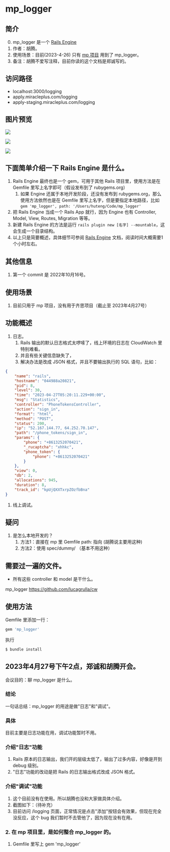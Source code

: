 # mp_logger

## 简介
0. mp_logger 是一个 [Rails Engine](https://guides.rubyonrails.org/engines.html)
1. 作者：胡腾。
3. 使用场景：目前(2023-4-26) 只有 [mp 项目](https://github.com/MiraclePlus/mp) 用到了 mp_logger。
4. 备注：胡腾不爱写注释，目前你读的这个文档是郑诚写的。

## 访问路径
* localhost:3000/logging
* apply.miracleplus.com/logging
* apply-staging.miracleplus.com/logging

## 图片预览
![](doc/img/1.png)

![](doc/img/2.png)

![](doc/img/3.png)

## 下面简单介绍一下 Rails Engine 是什么。
1. Rails Engine 最终也是一个 gem，可用于其他 Rails 项目里，使用方法是在 Gemfile 里写上名字即可（假设发布到了 rubygems.org）
   1. 如果 Engine 还属于本地开发阶段，还没有发布到 rubygems.org，那么使用方法依然也是在 Gemfile 里写上名字，但是要指定本地路径，比如 `gem 'mp_logger', path: '/Users/huteng/Code/mp_logger'`
2. 把 Rails Engine 当成一个 Rails App 就行，因为 Engine 也有 Controller, Model, View, Routes, Migration 等等。
3. 新建 Rails Engine 的方法是运行 `rails plugin new [名字] --mountable`，这会生成一个目录结构。
5. 以上只是简要概述，具体细节可参阅 [Rails Engine](https://guides.rubyonrails.org/engines.html) 文档，阅读时间大概需要1个小时左右。

## 其他信息
1. 第一个 commit 是 2022年10月16号。

## 使用场景
1. 目前只用于 mp 项目，没有用于齐思项目（截止至 2023年4月27号）

## 功能概述
1. 日志。
   1. Rails 输出的默认日志格式太啰嗦了，线上环境的日志在 CloudWatch 里特别难看。
   2. 并且有些关键信息缺失了，
   3. 解决办法是改成 JSON 格式，并且不要输出执行的 SQL 语句，比如：
```json
{
    "name": "rails",
    "hostname": "044988a20821",
    "pid": 8,
    "level": 30,
    "time": "2023-04-27T05:20:11.229+00:00",
    "msg": "Statistics",
    "controller": "PhoneTokensController",
    "action": "sign_in",
    "format": "html",
    "method": "POST",
    "status": 200,
    "ip": "52.167.144.77, 64.252.70.147",
    "path": "/phone_tokens/sign_in",
    "params": {
        "phone": "+8613252070421",
        "_rucaptcha": "xhhkc",
        "phone_token": {
            "phone": "+8613252070421"
        }
    },
    "view": 0,
    "db": 2,
    "allocations": 945,
    "duration": 8,
    "track_id": "kpUjQXXTxrpZOzfbBna"
}
```
1. 线上调试。

## 疑问
1. 是怎么本地开发的？
   1. 方法1：直接在 mp 里 Gemfile path: 指向 (胡腾说主要用这种)
   2. 方法2：使用 spec/dummy/ （基本不用这种）


## 需要过一遍的文件。
* 所有这些 controller 和 model 是干什么。


mp_logger 
https://github.com/lucagrulla/cw


## 使用方法
Gemfile 里添加一行：

```ruby
gem 'mp_logger'
```

执行
```bash
$ bundle install
```



## 2023年4月27号下午2点，郑诚和胡腾开会。
会议目的：聊 mp_logger 是什么。

### 结论
一句话总结：mp_logger 的用途是做"日志"和"调试"。

### 具体
目前主要是日志功能在用，调试功能暂时不用。

### 介绍"日志"功能
1. Rails 原本的日志输出，我们开的层级太低了，输出了过多内容，好像是开到 debug 级别。
2. "日志"功能的改动是把 Rails 的日志输出格式改成 JSON 格式。

### 介绍"调试"功能
1. 这个目前没有在使用。所以胡腾也没和大家做具体介绍。
2. 截图如下：（待补充）
3. 目前访问 /logging 页面，正常情况是点击"添加"按钮会有效果，但现在完全没反应，这个 bug 我们暂时不去管他了，因为现在没有在用。

### 2. 在 mp 项目里，是如何整合 mp_logger 的。
1. Gemfile 里写上 gem 'mp_logger'

